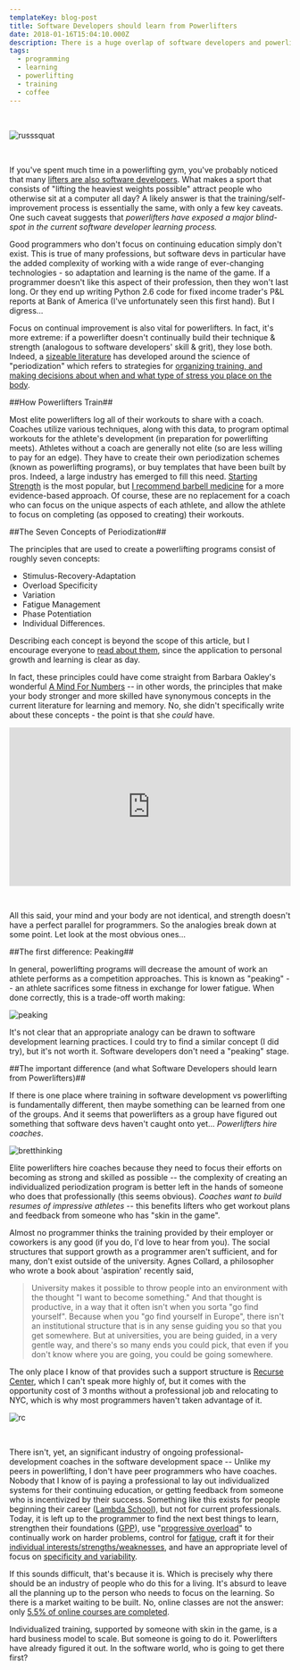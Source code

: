 ```yaml
---
templateKey: blog-post
title: Software Developers should learn from Powerlifters
date: 2018-01-16T15:04:10.000Z
description: There is a huge overlap of software developers and powerlifters, likely because of how similar the training process is. But in some cases, the analogy breaks, and an untapped market reveals itself...
tags:
  - programming
  - learning
  - powerlifting
  - training
  - coffee
---
```


<br />

![russsquat](/img/russsquat.jpg)

<br />

If you've spent much time in a powerlifting gym, you've probably noticed that many [lifters are also software developers](https://www.reponestrength.com/).  What makes a sport that consists of "lifting the heaviest weights possible" attract people who otherwise sit at a computer all day?  A likely answer is that the training/self-improvement process is essentially the same, with only a few key caveats.  One such caveat suggests that *powerlifters have exposed a major blind-spot in the current software developer learning process.*

Good programmers who don't focus on continuing education simply don't exist.  This is true of many professions, but software devs in particular have the added complexity of working with a wide range of ever-changing technologies - so adaptation and learning is the name of the game.  If a programmer doesn't like this aspect of their profession, then they won't last long.  Or they end up writing Python 2.6 code for fixed income trader's P&L reports at Bank of America (I've unfortunately seen this first hand).  But I digress...

Focus on continual improvement is also vital for powerlifters.  In fact, it's more extreme: if a powerlifter doesn't continually build their technique & strength (analogous to software developers' skill & grit), they lose both.  Indeed, a [sizeable literature](https://www.strongerbyscience.com/mass/) has developed around the science of "periodization" which refers to strategies for [organizing training, and making decisions about when and what type of stress you place on the body](https://www.jtsstrength.com/periodization-powerlifting-definitive-guide/).

##How Powerlifters Train##

Most elite powerlifters log all of their workouts to share with a coach. Coaches utilize various techniques, along with this data, to program optimal workouts for the athlete's development (in preparation for powerlifting meets). Athletes without a coach are generally not elite (so are less willing to pay for an edge).  They have to create their own periodization schemes (known as powerlifting programs), or buy templates that have been built by pros.  Indeed, a large industry has emerged to fill this need.  [Starting Strength](https://startingstrength.com/about) is the most popular, but [I recommend barbell medicine](https://www.barbellmedicine.com/product-category/downloadable-templates/) for a more evidence-based approach.  Of course, these are no replacement for a coach who can focus on the unique aspects of each athlete, and allow the athlete to focus on completing (as opposed to creating) their workouts.

##The Seven Concepts of Periodization##

The principles that are used to create a powerlifting programs consist of roughly seven concepts: 
* Stimulus-Recovery-Adaptation 
* Overload Specificity
* Variation
* Fatigue Management
* Phase Potentiation
* Individual Differences.  

Describing each concept is beyond the scope of this article, but I encourage everyone to [read about them](https://www.jtsstrength.com/periodization-powerlifting-definitive-guide/), since the application to personal growth and learning is clear as day.

In fact, these principles could have come straight from Barbara Oakley's wonderful [A Mind For Numbers](https://www.amazon.com/Mind-Numbers-Science-Flunked-Algebra-ebook/dp/B00G3L19ZU) -- in other words, the principles that make your body stronger and more skilled have synonymous concepts in the current literature for learning and memory.  No, she didn't specifically write about these concepts - the point is that she *could* have.


<div style="position:relative;width:100%;height:0;padding-bottom:56.25%">
  <iframe style="position:absolute;top:0;left:0;width:100%;height:100%;" src="https://www.youtube.com/embed/uHdTLMuV9do" frameborder="0" allow="accelerometer; autoplay; encrypted-media; gyroscope; picture-in-picture" allowfullscreen ></iframe>
</div>

&nbsp;

All this said, your mind and your body are not identical, and strength doesn't have a perfect parallel for programmers.  So the analogies break down at some point.  Let look at the most obvious ones...

##The first difference: Peaking##


In general, powerlifting programs will decrease the amount of work an athlete performs as a competition approaches.  This is known as "peaking" -- an athlete sacrifices some fitness in exchange for lower fatigue.  When done correctly, this is a trade-off worth making:  

![peaking](/img/peaking.jpg)

It's not clear that an appropriate analogy can be drawn to software development learning practices.  I could try to find a similar concept (I did try), but it's not worth it.  Software developers don't need a "peaking" stage.

##The important difference (and what Software Developers should learn from Powerlifters)##

If there is one place where training in software development vs powerlifting is fundamentally different, then maybe something can be learned from one of the groups.   And it seems that powerlifters as a group have figured out something that software devs haven't caught onto yet... *Powerlifters hire coaches*.

![bretthinking](/img/bretthinking.jpg)

Elite powerlifters hire coaches because they need to focus their efforts on becoming as strong and skilled as possible -- the complexity of creating an individualized periodization program is better left in the hands of someone who does that professionally (this seems obvious).  *Coaches want to build resumes of impressive athletes* -- this benefits lifters who get workout plans and feedback from someone who has "skin in the game".

Almost no programmer thinks the training provided by their employer or coworkers is any good (if you do, I'd love to hear from you).  The social structures that support growth as a programmer aren't sufficient, and for many, don't exist outside of the university.  Agnes Collard, a philosopher who wrote a book about 'aspiration' recently said, 
>University makes it possible to throw people into an environment with the thought "I want to become something." And that thought is productive, in a way that it often isn't when you sorta "go find yourself". Because when you "go find yourself in Europe", there isn't an institutional structure that is in any sense guiding you so that you get somewhere. But at universities, you are being guided, in a very gentle way, and there's so many ends you could pick, that even if you don't know where you are going, you could be going somewhere.

The only place I know of that provides such a support structure is [Recurse Center](https://www.recurse.com/), which I can't speak more highly of, but it comes with the opportunity cost of 3 months without a professional job and relocating to NYC, which is why most programmers haven't taken advantage of it.  

![rc](/img/rc.jpg)

<br />

There isn't, yet, an significant industry of ongoing professional-development coaches in the software development space -- Unlike my peers in powerlifting, I don't have peer programmers who have coaches.  Nobody that I know of is paying a professional to lay out individualized systems for their continuing education, or getting feedback from someone who is incentivized by their success.  Something like this exists for people beginning their career ([Lambda School](https://lambdaschool.com/)), but not for current professionals.  Today, it is left up to the programmer to find the next best things to learn, strengthen their foundations ([GPP](https://barbend.com/general-physical-preparedness/)), use "[progressive overload](https://www.jtsstrength.com/smart-training-is-hard-training-the-principle-of-overload/)" to continually work on harder problems, control for [fatigue](https://www.jtsstrength.com/fatigue-explained/), craft it for their [individual interests/strengths/weaknesses](https://www.jtsstrength.com/scientific-principles-of-weightlifting-individual-differences/), and have an appropriate level of focus on [specificity and variability](https://www.barbellmedicine.com/the-pendulum-of-specifity-in-application-part-i/).

If this sounds difficult, that's because it is.  Which is precisely why there should be an industry of people who do this for a living.  It's absurd to leave all the planning up to the person who needs to focus on the learning.  So there is a market waiting to be built.  No, online classes are not the answer: only [5.5% of online courses are completed](https://blog.edx.org/study-moocs-offers-insights-online-learner-engagement-behavior).

Individualized training, supported by someone with skin in the game, is a hard business model to scale.  But someone is going to do it.  Powerlifters have already figured it out. 
 In the software world, who is going to get there first?